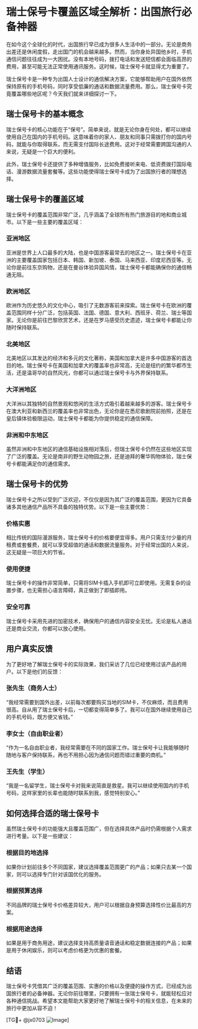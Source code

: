 # 瑞士保号卡覆盖区域全解析：出国旅行必备神器

在如今这个全球化的时代，出国旅行早已成为很多人生活中的一部分。无论是商务出差还是休闲度假，走出国门的机会越来越多。然而，当你身处异国他乡时，手机通信问题往往成为一大困扰。没有本地号码，拨打电话和发送短信都会面临高昂的费用，甚至可能无法正常使用通讯服务。这时候，瑞士保号卡就显得尤为重要了。

瑞士保号卡是一种专为出国人士设计的通信解决方案，它能够帮助用户在国外依然保持原有的手机号码，同时享受低廉的通话和数据流量费用。那么，瑞士保号卡究竟覆盖哪些地区呢？今天我们就来详细探讨一下。

## 瑞士保号卡的基本概念

瑞士保号卡的核心功能在于“保号”。简单来说，就是无论你身在何处，都可以继续使用自己在国内的手机号码。这意味着你的家人、朋友和同事只需拨打你的国内号码，就能与你取得联系，而无需支付国际长途费用。这对于经常需要跨国沟通的人来说，无疑是一个巨大的便利。

此外，瑞士保号卡还提供了多种增值服务，比如免费接听来电、低资费拨打国际电话、漫游数据流量套餐等。这些功能使得瑞士保号卡成为了出国旅行者的理想选择。

## 瑞士保号卡的覆盖区域

瑞士保号卡的覆盖范围非常广泛，几乎涵盖了全球所有热门旅游目的地和商业城市。以下是一些主要的覆盖区域：

### 亚洲地区

亚洲是世界上人口最多的大陆，也是中国游客最常去的地区之一。瑞士保号卡在亚洲的主要覆盖国家包括日本、韩国、新加坡、泰国、马来西亚、印度尼西亚等。无论你是前往东京购物，还是在曼谷体验异国风情，瑞士保号卡都能确保你的通信畅通无阻。

### 欧洲地区

欧洲作为历史悠久的文化中心，吸引了无数游客前来探索。瑞士保号卡在欧洲的覆盖范围同样十分广泛，包括英国、法国、德国、意大利、西班牙、荷兰、瑞士等国家。无论你是前往巴黎欣赏艺术，还是在罗马感受历史遗迹，瑞士保号卡都能让你随时保持联系。

### 北美地区

北美地区以其发达的经济和多元的文化著称，美国和加拿大是许多中国游客的首选目的地。瑞士保号卡在美国和加拿大的覆盖率也非常高，无论是纽约的繁华都市生活，还是温哥华的自然风光，你都可以通过瑞士保号卡与外界保持联系。

### 大洋洲地区

大洋洲以其独特的自然景观和悠闲的生活方式吸引着越来越多的游客。瑞士保号卡在澳大利亚和新西兰的覆盖率也非常出色，无论你是在悉尼歌剧院前拍照，还是在皇后镇体验极限运动，瑞士保号卡都能为你提供稳定的通信保障。

### 非洲和中东地区

虽然非洲和中东地区的通信基础设施相对落后，但瑞士保号卡仍然在这些地区实现了广泛的覆盖。无论是南非的野生动物园之旅，还是迪拜的奢华购物体验，瑞士保号卡都能满足你的通信需求。

## 瑞士保号卡的优势

瑞士保号卡之所以受到广泛欢迎，不仅仅是因为其广泛的覆盖范围，更因为它具备诸多其他通信产品所不具备的独特优势。以下是一些主要优势：

### 价格实惠

相比传统的国际漫游服务，瑞士保号卡的价格要便宜得多。用户只需支付少量的月租费或套餐费，就可以享受超值的通话和数据流量服务。对于经常出国的人来说，这无疑是一项巨大的节省。

### 使用便捷

瑞士保号卡的操作非常简单，只需将SIM卡插入手机即可立即使用。无需复杂的设置步骤，也无需担心语言障碍，真正做到了即插即用。

### 安全可靠

瑞士保号卡采用先进的加密技术，确保用户的通信内容安全无忧。无论是私人通话还是商业交流，你都可以放心使用。

## 用户真实反馈

为了更好地了解瑞士保号卡的实际效果，我们采访了几位已经使用过该产品的用户。以下是他们的反馈：

### 张先生（商务人士）

“我经常需要到国外出差，以前每次都要购买当地的SIM卡，不仅麻烦，而且费用很高。自从用了瑞士保号卡后，一切都变得简单多了。我可以在国外继续使用自己的手机号码，既方便又省钱。”

### 李女士（自由职业者）

“作为一名自由职业者，我经常需要在不同的国家工作。瑞士保号卡让我能够随时随地与客户保持联系，再也不用担心因为通信问题而错过重要的商机。”

### 王先生（学生）

“我是一名留学生，瑞士保号卡对我来说简直是救星。我可以继续使用国内的手机号码，这样家里的长辈也能随时联系到我，感觉特别安心。”

## 如何选择合适的瑞士保号卡

虽然瑞士保号卡的功能强大且覆盖范围广，但在选择具体产品时仍需根据个人需求进行考量。以下是一些建议：

### 根据目的地选择

如果你计划前往多个不同国家，建议选择覆盖范围更广的产品；如果只去某一个国家，则可以选择专门针对该国优化的服务。

### 根据预算选择

不同品牌的瑞士保号卡价格差异较大，用户可以根据自身预算选择性价比最高的方案。

### 根据用途选择

如果是用于商务用途，建议选择支持高质量语音通话和稳定数据连接的产品；如果是用于休闲娱乐，则可以考虑价格更为优惠的套餐。

## 结语

瑞士保号卡凭借其广泛的覆盖范围、实惠的价格以及便捷的操作方式，已经成为出国旅行者的必备神器。无论你前往哪里，只要拥有一张瑞士保号卡，就能轻松应对各种通信挑战。希望本文能帮助大家更好地了解瑞士保号卡的相关信息，在未来的旅行中更加从容不迫！

[TG💪+ @jx0703 ![Image](https://github.com/user-attachments/assets/dbca1d08-cadb-493c-b0ec-ad6f7a83f270)]